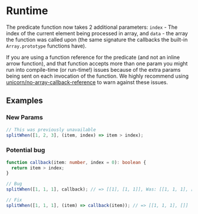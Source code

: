 # Runtime

The predicate function now takes 2 additional parameters: `index` - The index of
the current element being processed in array, and `data` - the array the
function was called upon (the same signature the callbacks the built-in
`Array.prototype` functions have).

If you are using a function reference for the predicate (and not an inline arrow
function), and that function accepts more than one param you might run into
compile-time (or run-time!) issues because of the extra params being sent on
each invocation of the function. We highly recommend using [unicorn/no-array-callback-reference](https://github.com/sindresorhus/eslint-plugin-unicorn/blob/main/docs/rules/no-array-callback-reference.md)
to warn against these issues.

## Examples

### New Params

```ts
// This was previously unavailable
splitWhen([1, 2, 3], (item, index) => item > index);
```

### Potential bug

```ts
function callback(item: number, index = 0): boolean {
  return item > index;
}

// Bug
splitWhen([1, 1, 1], callback); // => [[1], [1, 1]], Was: [[1, 1, 1], []]

// Fix
splitWhen([1, 1, 1], (item) => callback(item)); // => [[1, 1, 1], []]
```
